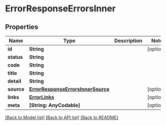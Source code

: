 # ErrorResponseErrorsInner

## Properties
Name | Type | Description | Notes
------------ | ------------- | ------------- | -------------
**id** | **String** |  | [optional] 
**status** | **String** |  | 
**code** | **String** |  | 
**title** | **String** |  | 
**detail** | **String** |  | 
**source** | [**ErrorResponseErrorsInnerSource**](ErrorResponseErrorsInnerSource.md) |  | [optional] 
**links** | [**ErrorLinks**](ErrorLinks.md) |  | [optional] 
**meta** | **[String: AnyCodable]** |  | [optional] 

[[Back to Model list]](../README.md#documentation-for-models) [[Back to API list]](../README.md#documentation-for-api-endpoints) [[Back to README]](../README.md)


